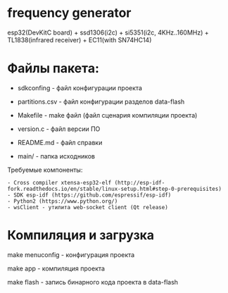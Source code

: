 # frequency generator


esp32(DevKitC board) + ssd1306(i2c) + si5351(i2c, 4KHz..160MHz) + TL1838(infrared receiver) + EC11(with SN74HC14)


# Файлы пакета:

* sdkconfing     - файл конфигурации проекта

* partitions.csv - файл конфигурации разделов data-flash

* Makefile       - make файл (файл сценария компиляции проекта)

* version.c      - файл версии ПО

* README.md      - файл справки

* main/          - папка исходников


Требуемые компоненты:
```
- Cross compiler xtensa-esp32-elf (http://esp-idf-fork.readthedocs.io/en/stable/linux-setup.html#step-0-prerequisites)
- SDK esp-idf (https://github.com/espressif/esp-idf)
- Python2 (https://www.python.org/)
- wsClient - утилита web-socket client (Qt release)
```

# Компиляция и загрузка

make menuconfig - конфигурация проекта

make app        - компиляция проекта

make flash      - запись бинарного кода проекта в data-flash



